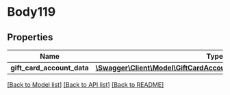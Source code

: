 # Body119

## Properties
Name | Type | Description | Notes
------------ | ------------- | ------------- | -------------
**gift_card_account_data** | [**\Swagger\Client\Model\GiftCardAccountDataGiftCardAccountInterface**](GiftCardAccountDataGiftCardAccountInterface.md) |  | 

[[Back to Model list]](../README.md#documentation-for-models) [[Back to API list]](../README.md#documentation-for-api-endpoints) [[Back to README]](../README.md)


